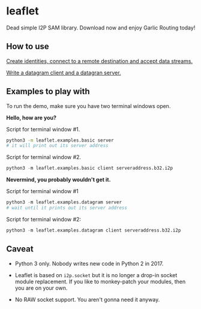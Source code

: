 # leaflet
Dead simple I2P SAM library. Download now and enjoy Garlic Routing today!

## How to use

[Create identities, connect to a remote destination and accept data streams.](leaflet/examples/basic.py)

[Write a datagram client and a datagran server.](leaflet/examples/datagram.py)

## Examples to play with

To run the demo, make sure you have two terminal windows open.

__Hello, how are you?__

Script for terminal window #1.

```bash
python3 -m leaflet.examples.basic server
# it will print out its server address
```

Script for terminal window #2.

```python
python3 -m leaflet.examples.basic client serveraddress.b32.i2p
```

__Nevermind, you probably wouldn't get it.__

Script for terminal window #1

```python
python3 -m leaflet.examples.datagram server
# wait until it prints out its server address
```

Script for terminal window #2:

```python
python3 -m leaflet.examples.datagram client serveraddress.b32.i2p
```

## Caveat

- Python 3 only. Nobody writes new code in Python 2 in 2017.

- Leaflet is based on `i2p.socket` but it is no longer a drop-in socket module replacement. If you like to monkey-patch your modules, then you are on your own.

- No RAW socket support. You aren't gonna need it anyway.
